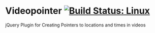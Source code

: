 # Videopointer [![Build Status: Linux](https://travis-ci.org/fissionman924/videopointer.svg?branch=master)](https://travis-ci.org/fissionman924/videopointer)
jQuery Plugin for Creating Pointers to locations and times in videos